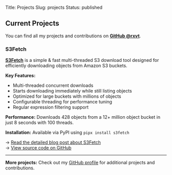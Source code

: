 Title: Projects
Slug: projects
Status: published

## Current Projects

You can find all my projects and contributions on **[GitHub @rxvt](https://github.com/rxvt)**.

### S3Fetch

**[S3Fetch](https://github.com/rxvt/s3fetch)** is a simple & fast multi-threaded S3 download tool designed for efficiently downloading objects from Amazon S3 buckets.

**Key Features:**
- Multi-threaded concurrent downloads
- Starts downloading immediately while still listing objects
- Optimized for large buckets with millions of objects
- Configurable threading for performance tuning
- Regular expression filtering support

**Performance:** Downloads 428 objects from a 12+ million object bucket in just 8 seconds with 100 threads.

**Installation:** Available via PyPI using `pipx install s3fetch`

→ [Read the detailed blog post about S3Fetch](/introducing-s3fetch.html)  
→ [View source code on GitHub](https://github.com/rxvt/s3fetch)

---

**More projects:** Check out my [GitHub profile](https://github.com/rxvt) for additional projects and contributions.